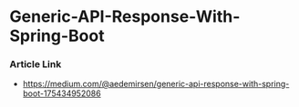 # Generic-API-Response-With-Spring-Boot
### Article Link
+ https://medium.com/@aedemirsen/generic-api-response-with-spring-boot-175434952086
